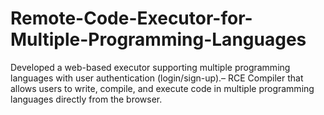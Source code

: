 # Remote-Code-Executor-for-Multiple-Programming-Languages
 Developed a web-based executor supporting multiple programming languages with user authentication (login/sign-up).– RCE Compiler that allows users to write, compile, and execute code in multiple programming languages directly  from the browser.
